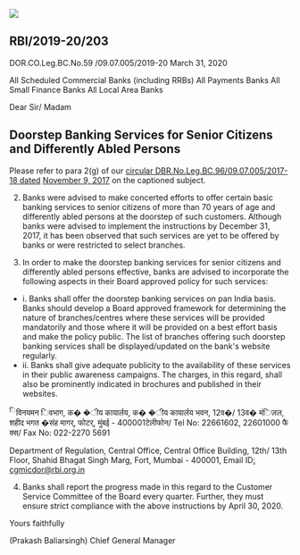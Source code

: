 ![](_page_0_Picture_0.jpeg)

## RBI/2019-20/203

DOR.CO.Leg.BC.No.59 /09.07.005/2019-20 March 31, 2020

All Scheduled Commercial Banks (including RRBs) All Payments Banks All Small Finance Banks All Local Area Banks

Dear Sir/ Madam

## **Doorstep Banking Services for Senior Citizens and Differently Abled Persons**

Please refer to para 2(g) of our [circular DBR.No.Leg.BC.96/09.07.005/2017-18 dated](https://www.rbi.org.in/Scripts/NotificationUser.aspx?Id=11163&Mode=0)  [November 9, 2017](https://www.rbi.org.in/Scripts/NotificationUser.aspx?Id=11163&Mode=0) on the captioned subject.

2. Banks were advised to make concerted efforts to offer certain basic banking services to senior citizens of more than 70 years of age and differently abled persons at the doorstep of such customers. Although banks were advised to implement the instructions by December 31, 2017, it has been observed that such services are yet to be offered by banks or were restricted to select branches.

3. In order to make the doorstep banking services for senior citizens and differently abled persons effective, banks are advised to incorporate the following aspects in their Board approved policy for such services:

- i. Banks shall offer the doorstep banking services on pan India basis. Banks should develop a Board approved framework for determining the nature of branches/centres where these services will be provided mandatorily and those where it will be provided on a best effort basis and make the policy public. The list of branches offering such doorstep banking services shall be displayed/updated on the bank's website regularly.
- ii. Banks shall give adequate publicity to the availability of these services in their public awareness campaigns. The charges, in this regard, shall also be prominently indicated in brochures and published in their websites.

<sup>ि</sup>विनयमन िवभाग, क� �ीय कायार्लय, क� �ीय कायार्लय भवन, 12व�/ 13व� मंिज़ल, शहीद भगत �संह मागर्, फोटर्, मुंबई - 400001टेलीफोन/ Tel No: 22661602, 22601000 फै क्स/ Fax No: 022-2270 5691

Department of Regulation, Central Office, Central Office Building, 12th/ 13th Floor, Shahid Bhagat Singh Marg, Fort, Mumbai - 400001, Email ID[: cgmicdor@rbi.org.in](mailto:cgmicdor@rbi.org.in)

4. Banks shall report the progress made in this regard to the Customer Service Committee of the Board every quarter. Further, they must ensure strict compliance with the above instructions by April 30, 2020.

Yours faithfully

(Prakash Baliarsingh) Chief General Manager